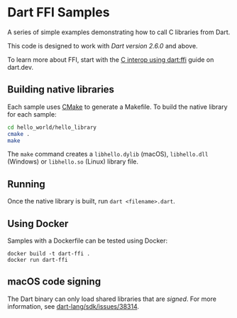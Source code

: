 # Dart FFI Samples

A series of simple examples demonstrating how to call C libraries from Dart.

This code is designed to work with *Dart version 2.6.0* and above.

To learn more about FFI, start with the [C interop using
dart:ffi](https://dart.dev/guides/libraries/c-interop) guide on dart.dev.

## Building native libraries

Each sample uses [CMake][cmake] to generate a Makefile. To build the native
library for each sample:

```bash
cd hello_world/hello_library
cmake .
make
```

The `make` command creates a `libhello.dylib` (macOS), `libhello.dll`
(Windows) or `libhello.so` (Linux) library file.

## Running

Once the native library is built, run `dart <filename>.dart`.

## Using Docker

Samples with a Dockerfile can be tested using Docker:

```
docker build -t dart-ffi .
docker run dart-ffi
```

## macOS code signing
The Dart binary can only load shared libraries that are *signed*. For more
information, see [dart-lang/sdk/issues/38314][signing-issue].

[cmake]: https://cmake.org/
[signing-issue]: https://github.com/dart-lang/sdk/issues/38314
